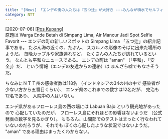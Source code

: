 ```yaml
---
title: "[News] 「エンデの街の人たちは『五つ辻』が大好き ---みんなが噴水でセルフィー」（Pos Kupang 紙） "
category: NTT
---
```


[2020-07-06] [[Pos Kupang]](https://kupang.tribunnews.com/2020/07/06/warga-ende-betah-di-simpang-lima-air-mancur-jadi-spot-selfie-favorit)  
 原題は
Warga Ende Betah di Simpang Lima, Air Mancur
Jadi Spot Selfie Favorit ---
エンデの町の新しいスポットの Simpang Lima
「五つ辻」の紹介記事である。
たぶん海の近くの、たぶん、
スカルノの彫像のそばに出来た場所のようだ。
毎晩カップルや家族連れなど、
たくさんの人たちが訪れているという。
なんとも平和なニュースである。
エンデの町は "aman" （「平和」、「安全」）だ、
という情報（エンデの友達からの連絡）は
まんざら嘘でもなさそうだ。

 ちなみにＮＴＴ州の感染者数は118名
（インドネシアの34の州の中で
感染者が少ない方から五番目くらい）、
エンデ県のこれまでの数字は12名だが、
完治も12名であり、
入院中の人はいない。

<!--more-->

 エンデ県があるフローレス島の西の端には
Labuan Bajo という観光地があったので
心配していたのだが、
フローレス島にそれほどの影響はないようだ
（公式発表の数字を見るかぎり）。
もちろん、山間部でのテストはまったく行なわれていないのだろうが、
それでも
ぼくの心配したような状況ではないようだ。
"aman" である理由はまったくわからない。

